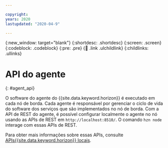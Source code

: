 ```yaml
---

copyright:
years: 2020
lastupdated: "2020-04-9"

---
```


{:new_window: target="blank"}
{:shortdesc: .shortdesc}
{:screen: .screen}
{:codeblock: .codeblock}
{:pre: .pre}
{:child: .link .ulchildlink}
{:childlinks: .ullinks}

# API do agente
{: #agent_api}

O software do agente do {{site.data.keyword.horizon}} é executado em cada nó de borda. Cada agente é responsável por gerenciar o ciclo de vida do software dos serviços que são implementados no nó de borda. Com a API de REST do agente, é possível configurar localmente o agente no nó usando as APIs de REST em `http://localhost:8510/`. O comando `hzn node` interage com essas APIs de REST.

Para obter mais informações sobre essas APIs, consulte [APIs{{site.data.keyword.horizon}} locais](https://github.com/open-horizon/anax/blob/master/docs/api.md).
